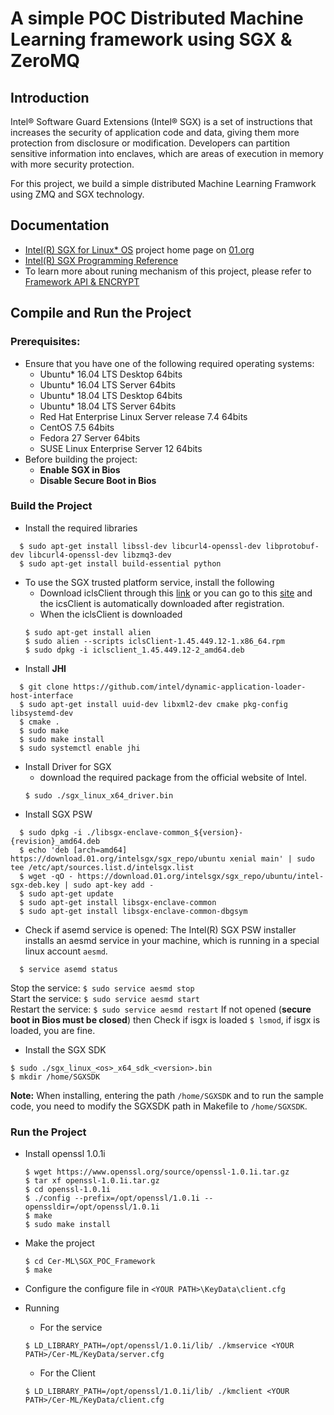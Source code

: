 A simple POC Distributed Machine Learning framework using SGX & ZeroMQ
================================================

Introduction
------------
Intel® Software Guard Extensions (Intel® SGX) is a set of instructions that increases the security of application code and data, giving them more protection from disclosure or modification. Developers can partition sensitive information into enclaves, which are areas of execution in memory with more security protection.

For this project, we build a simple distributed Machine Learning Framwork using ZMQ and SGX technology.

Documentation
-------------
- [Intel(R) SGX for Linux\* OS](https://01.org/intel-softwareguard-extensions) project home page on [01.org](https://01.org)
- [Intel(R) SGX Programming Reference](https://software.intel.com/sites/default/files/managed/7c/f1/332831-sdm-vol-3d.pdf)
- To learn more about runing mechanism of this project, please refer to [Framework API & ENCRYPT](./document/API.md)

Compile and Run the Project
-------------------------------------------------------
### Prerequisites:
- Ensure that you have one of the following required operating systems:  
  * Ubuntu\* 16.04 LTS Desktop 64bits
  * Ubuntu\* 16.04 LTS Server 64bits
  * Ubuntu\* 18.04 LTS Desktop 64bits
  * Ubuntu\* 18.04 LTS Server 64bits
  * Red Hat Enterprise Linux Server release 7.4 64bits
  * CentOS 7.5 64bits
  * Fedora 27 Server 64bits
  * SUSE Linux Enterprise Server 12 64bits
- Before building the project:
  * **Enable SGX in Bios**
  * **Disable Secure Boot in Bios**

### Build the Project

- Install the required libraries
```
  $ sudo apt-get install libssl-dev libcurl4-openssl-dev libprotobuf-dev libcurl4-openssl-dev libzmq3-dev
  $ sudo apt-get install build-essential python
```  

- To use the SGX trusted platform service, install the following
  * Download iclsClient through this [link](https://software.intel.com/en-us/sgx/sdk) or you can go to this [site](https://registrationcenter.intel.com/en/forms/?productid=2859) and the icsClient is automatically downloaded after registration.
  * When the iclsClient is downloaded
  ```
  $ sudo apt-get install alien 
  $ sudo alien --scripts iclsClient-1.45.449.12-1.x86_64.rpm
  $ sudo dpkg -i iclsclient_1.45.449.12-2_amd64.deb
  ```
- Install **JHI**
```
  $ git clone https://github.com/intel/dynamic-application-loader-host-interface
  $ sudo apt-get install uuid-dev libxml2-dev cmake pkg-config libsystemd-dev
  $ cmake .
  $ sudo make
  $ sudo make install
  $ sudo systemctl enable jhi
```
- Install Driver for SGX
  * download the required package from the official website of Intel.
  ```
  $ sudo ./sgx_linux_x64_driver.bin
  ```
- Install SGX PSW
  
```
  $ sudo dpkg -i ./libsgx-enclave-common_${version}-{revision}_amd64.deb
  $ echo 'deb [arch=amd64] https://download.01.org/intelsgx/sgx_repo/ubuntu xenial main' | sudo tee /etc/apt/sources.list.d/intelsgx.list
  $ wget -qO - https://download.01.org/intelsgx/sgx_repo/ubuntu/intel-sgx-deb.key | sudo apt-key add -
  $ sudo apt-get update
  $ sudo apt-get install libsgx-enclave-common
  $ sudo apt-get install libsgx-enclave-common-dbgsym
``` 
- Check if asemd service is opened:
  The Intel(R) SGX PSW installer installs an aesmd service in your machine, which is running in a special linux account `aesmd`.  
```
  $ service asemd status
```
Stop the service: `$ sudo service aesmd stop`  
Start the service: `$ sudo service aesmd start`  
Restart the service: `$ sudo service aesmd restart`
If not opened (**secure boot in Bios must be closed**) then Check if isgx is loaded ``$ lsmod``, if isgx is loaded, you are fine.

- Install the SGX SDK

```
$ sudo ./sgx_linux_<os>_x64_sdk_<version>.bin
$ mkdir /home/SGXSDK
```
**Note:** When installing, entering the path ``/home/SGXSDK`` and to run the sample code, you need to modify the SGXSDK path in Makefile to ``/home/SGXSDK``.

### Run the Project
- Install openssl 1.0.1i
  ```
  $ wget https://www.openssl.org/source/openssl-1.0.1i.tar.gz 
  $ tar xf openssl-1.0.1i.tar.gz
  $ cd openssl-1.0.1i
  $ ./config --prefix=/opt/openssl/1.0.1i --openssldir=/opt/openssl/1.0.1i
  $ make
  $ sudo make install
  ```
- Make the project
  ```
  $ cd Cer-ML\SGX_POC_Framework
  $ make
  ```
- Configure the configure file in ``<YOUR PATH>\KeyData\client.cfg``

- Running
  * For the service
  ```
  $ LD_LIBRARY_PATH=/opt/openssl/1.0.1i/lib/ ./kmservice <YOUR PATH>/Cer-ML/KeyData/server.cfg
  ```
  * For the Client
  ```
  $ LD_LIBRARY_PATH=/opt/openssl/1.0.1i/lib/ ./kmclient <YOUR PATH>/Cer-ML/KeyData/client.cfg
  ```